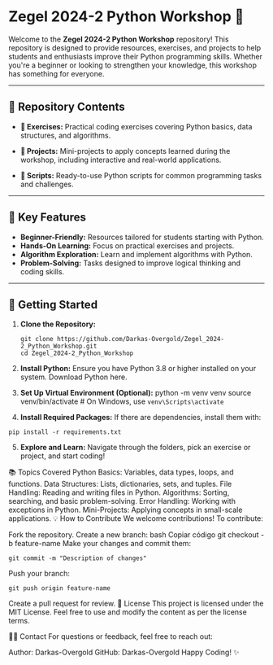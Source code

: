 # Zegel 2024-2 Python Workshop 🐍

Welcome to the **Zegel 2024-2 Python Workshop** repository! This repository is designed to provide resources, exercises, and projects to help students and enthusiasts improve their Python programming skills. Whether you're a beginner or looking to strengthen your knowledge, this workshop has something for everyone.

---

## 📂 Repository Contents

- **📁 Exercises:** 
  Practical coding exercises covering Python basics, data structures, and algorithms.

- **📁 Projects:** 
  Mini-projects to apply concepts learned during the workshop, including interactive and real-world applications.

- **📁 Scripts:** 
  Ready-to-use Python scripts for common programming tasks and challenges.

---

## 🌟 Key Features

- **Beginner-Friendly:** Resources tailored for students starting with Python.
- **Hands-On Learning:** Focus on practical exercises and projects.
- **Algorithm Exploration:** Learn and implement algorithms with Python.
- **Problem-Solving:** Tasks designed to improve logical thinking and coding skills.

---

## 🚀 Getting Started

1. **Clone the Repository:**
   ```
   git clone https://github.com/Darkas-Overgold/Zegel_2024-2_Python_Workshop.git
   cd Zegel_2024-2_Python_Workshop
2. **Install Python:** Ensure you have Python 3.8 or higher installed on your system.
Download Python here.

3. **Set Up Virtual Environment (Optional):**
python -m venv venv
source venv/bin/activate  # On Windows, use `venv\Scripts\activate`
4. **Install Required Packages:** If there are dependencies, install them with:
```
pip install -r requirements.txt
```
5. **Explore and Learn:** Navigate through the folders, pick an exercise or project, and start coding!


📚 Topics Covered
Python Basics: Variables, data types, loops, and functions.
Data Structures: Lists, dictionaries, sets, and tuples.
File Handling: Reading and writing files in Python.
Algorithms: Sorting, searching, and basic problem-solving.
Error Handling: Working with exceptions in Python.
Mini-Projects: Applying concepts in small-scale applications.
💡 How to Contribute
We welcome contributions! To contribute:

Fork the repository.
Create a new branch:
bash
Copiar código
git checkout -b feature-name
Make your changes and commit them:
```
git commit -m "Description of changes"
```
Push your branch:
```
git push origin feature-name
```
Create a pull request for review.
📝 License
This project is licensed under the MIT License. Feel free to use and modify the content as per the license terms.

🙋‍♀️ Contact
For questions or feedback, feel free to reach out:

Author: Darkas-Overgold
GitHub: Darkas-Overgold
Happy Coding! ✨
